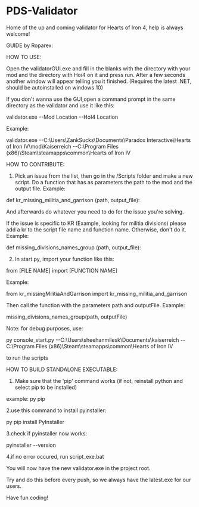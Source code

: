 # PDS-Validator
Home of the up and coming validator for Hearts of Iron 4, help is always welcome!

GUIDE by Roparex:

HOW TO USE:

Open the validatorGUI.exe and fill in the blanks with the directory with your mod and the directory with Hoi4 on it and press run. After a few seconds another window will appear telling you it finished.
(Requires the latest .NET, should be autoinstalled on windows 10)

If you don't wanna use the GUI,open a command prompt in the same directory as the validator and use it like this:

validator.exe --Mod Location --HoI4 Location

Example:

validator.exe --C:\Users\ZankSucks\Documents\Paradox Interactive\Hearts of Iron IV\mod\Kaiserreich --C:\Program Files (x86)\Steam\steamapps\common\Hearts of Iron IV


 
HOW TO CONTRIBUTE:

1. Pick an issue from the list, then go in the /Scripts folder and make a new script. Do a function that has as parameters the path to the mod and the output file. 
Example:

def kr_missing_militia_and_garrison (path, output_file):

And afterwards do whatever you need to do for the issue you're solving.

If the issue is specific to KR (Example, looking for militia divisions) please add a kr to the script file name and function name. Otherwise, don't do it. Example:

def missing_divisions_names_group (path, output_file):

2. In start.py, import your function like this:

from [FILE NAME] import [FUNCTION NAME]

Example:

from kr_missingMilitiaAndGarrison import kr_missing_militia_and_garrison

Then call the function with the parameters path and outputFile.
Example:

missing_divisions_names_group(path, outputFile)

Note: for debug purposes, use:

py console_start.py --C:\Users\sheehanmilesk\Documents\kaiserreich --C:\Program Files (x86)\Steam\steamapps\common\Hearts of Iron IV

to run the scripts


HOW TO BUILD STANDALONE EXECUTABLE:

1. Make sure that the 'pip' command works (if not, reinstall python and select pip to be installed)

example: py pip

2.use this command to install pyinstaller:

py pip install PyInstaller

3.check if pyinstaller now works:

pyinstaller --version

4.if no error occured, run script_exe.bat

You will now have the new validator.exe in the project root.

Try and do this before every push, so we always have the latest.exe for our users.

Have fun coding!



